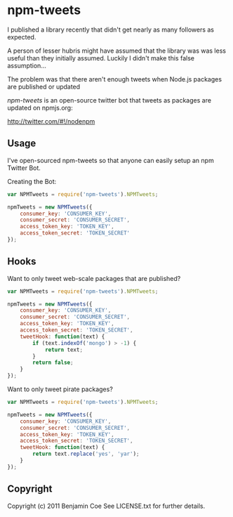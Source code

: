 npm-tweets
==========

I published a library recently that didn't get nearly as many followers as expected.

A person of lesser hubris might have assumed that the library was was less useful than they initially assumed. Luckily I didn't make this false assumption...

The problem was that there aren't enough tweets when Node.js packages are published or updated

*npm-tweets* is an open-source twitter bot that tweets as packages are updated on npmjs.org:

http://twitter.com/#!/nodenpm

Usage
-----

I've open-sourced npm-tweets so that anyone can easily setup an npm Twitter Bot.

Creating the Bot:

```javascript
var NPMTweets = require('npm-tweets').NPMTweets;

npmTweets = new NPMTweets({
	consumer_key: 'CONSUMER_KEY',
	consumer_secret: 'CONSUMER_SECRET',
	access_token_key: 'TOKEN_KEY',
	access_token_secret: 'TOKEN_SECRET'
});
```

Hooks
-----

Want to only tweet web-scale packages that are published?

```javascript
var NPMTweets = require('npm-tweets').NPMTweets;

npmTweets = new NPMTweets({
	consumer_key: 'CONSUMER_KEY',
	consumer_secret: 'CONSUMER_SECRET',
	access_token_key: 'TOKEN_KEY',
	access_token_secret: 'TOKEN_SECRET',
	tweetHook: function(text) {
		if (text.indexOf('mongo') > -1) {
			return text;
		}
		return false;
	}
});
```

Want to only tweet pirate packages?

```javascript
var NPMTweets = require('npm-tweets').NPMTweets;

npmTweets = new NPMTweets({
	consumer_key: 'CONSUMER_KEY',
	consumer_secret: 'CONSUMER_SECRET',
	access_token_key: 'TOKEN_KEY',
	access_token_secret: 'TOKEN_SECRET',
	tweetHook: function(text) {
		return text.replace('yes', 'yar');
	}
});
```

Copyright
---------

Copyright (c) 2011 Benjamin Coe See LICENSE.txt for
further details.